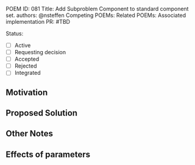 POEM ID: 081 
Title: Add Subproblem Component to standard component set. 
authors: @nsteffen 
Competing POEMs: 
Related POEMs: 
Associated implementation PR: #TBD 

Status:

- [ ] Active
- [ ] Requesting decision
- [ ] Accepted 
- [ ] Rejected
- [ ] Integrated

## Motivation

## Proposed Solution

## Other Notes

## Effects of parameters
